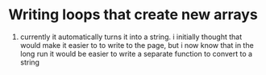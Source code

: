 # Writing loops that create new arrays
1. currently it automatically turns it into a string. i initially thought that would make it easier to to write to the page, but i now know that in the long run it would be easier to write a separate function to convert to a string